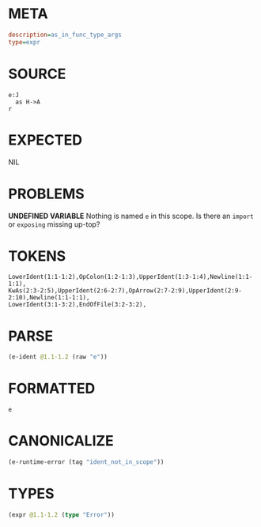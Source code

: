 # META
~~~ini
description=as_in_func_type_args
type=expr
~~~
# SOURCE
~~~roc
e:J
  as H->A
r
~~~
# EXPECTED
NIL
# PROBLEMS
**UNDEFINED VARIABLE**
Nothing is named `e` in this scope.
Is there an `import` or `exposing` missing up-top?

# TOKENS
~~~zig
LowerIdent(1:1-1:2),OpColon(1:2-1:3),UpperIdent(1:3-1:4),Newline(1:1-1:1),
KwAs(2:3-2:5),UpperIdent(2:6-2:7),OpArrow(2:7-2:9),UpperIdent(2:9-2:10),Newline(1:1-1:1),
LowerIdent(3:1-3:2),EndOfFile(3:2-3:2),
~~~
# PARSE
~~~clojure
(e-ident @1.1-1.2 (raw "e"))
~~~
# FORMATTED
~~~roc
e
~~~
# CANONICALIZE
~~~clojure
(e-runtime-error (tag "ident_not_in_scope"))
~~~
# TYPES
~~~clojure
(expr @1.1-1.2 (type "Error"))
~~~
